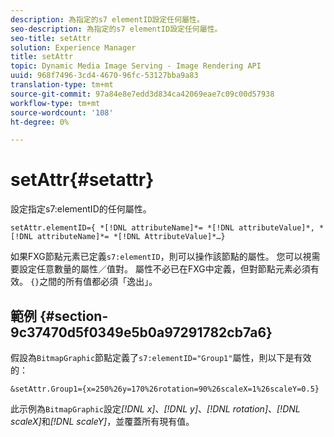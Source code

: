 ```yaml
---
description: 為指定的s7 elementID設定任何屬性。
seo-description: 為指定的s7 elementID設定任何屬性。
seo-title: setAttr
solution: Experience Manager
title: setAttr
topic: Dynamic Media Image Serving - Image Rendering API
uuid: 968f7496-3cd4-4670-96fc-53127bba9a83
translation-type: tm+mt
source-git-commit: 97a84e8e7edd3d834ca42069eae7c09c00d57938
workflow-type: tm+mt
source-wordcount: '108'
ht-degree: 0%

---
```



# setAttr{#setattr}

設定指定s7:elementID的任何屬性。

`setAttr.elementID={ *[!DNL attributeName]*= *[!DNL attributeValue]*, *[!DNL attributeName]*= *[!DNL AttributeValue]*…}`

如果FXG節點元素已定義`s7:elementID`，則可以操作該節點的屬性。 您可以視需要設定任意數量的屬性／值對。 屬性不必已在FXG中定義，但對節點元素必須有效。 `{}`之間的所有值都必須「逸出」。

## 範例 {#section-9c37470d5f0349e5b0a97291782cb7a6}

假設為`BitmapGraphic`節點定義了`s7:elementID="Group1"`屬性，則以下是有效的：

`&setAttr.Group1={x=250%26y=170%26rotation=90%26scaleX=1%26scaleY=0.5}`

此示例為`BitmapGraphic`設定&#x200B;*[!DNL x]*、*[!DNL y]*、*[!DNL rotation]*、*[!DNL scaleX]*&#x200B;和&#x200B;*[!DNL scaleY]*，並覆蓋所有現有值。
